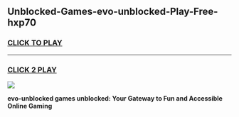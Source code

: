 
## Unblocked-Games-evo-unblocked-Play-Free-hxp70
<h3>
<a href="https://premium76.site?title=evo-unblocked&ref=23A">CLICK TO PLAY</a></h3>
<hr>

<h3>
<a href="https://premium76.site?title=evo-unblocked&ref=23A">CLICK 2 PLAY</a>
  
</h3>

<a href="https://premium76.site?title=evo-unblocked&ref=23A"><img src="https://clearcache.store/games.png"></a>


**evo-unblocked games unblocked: Your Gateway to Fun and Accessible Online Gaming**
